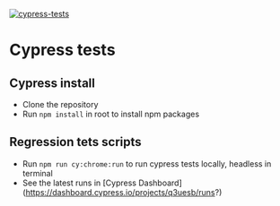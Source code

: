 [![cypress-tests](https://img.shields.io/endpoint?url=https://dashboard.cypress.io/badge/detailed/q3uesb/develop&style=flat&logo=cypress)](https://dashboard.cypress.io/projects/q3uesb/runs)

# Cypress tests

## Cypress install
- Clone the repository
- Run `npm install` in root to install npm packages


## Regression tets scripts
- Run `npm run cy:chrome:run` to run cypress tests locally, headless in terminal
- See the latest runs in [Cypress Dashboard] (https://dashboard.cypress.io/projects/q3uesb/runs?)
